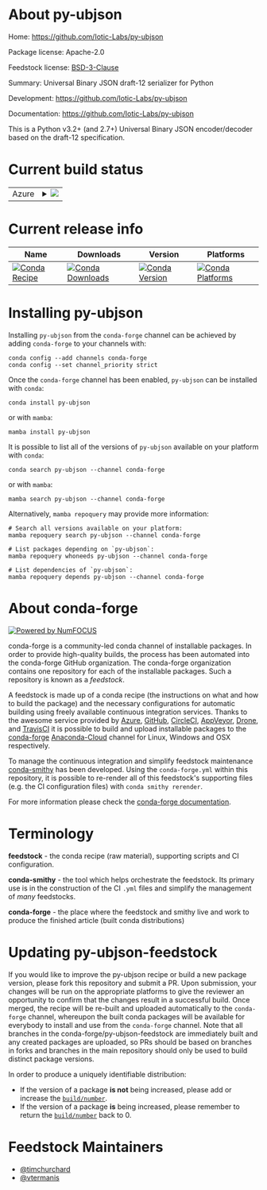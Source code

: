 About py-ubjson
===============

Home: https://github.com/Iotic-Labs/py-ubjson

Package license: Apache-2.0

Feedstock license: [BSD-3-Clause](https://github.com/conda-forge/py-ubjson-feedstock/blob/main/LICENSE.txt)

Summary: Universal Binary JSON draft-12 serializer for Python

Development: https://github.com/Iotic-Labs/py-ubjson

Documentation: https://github.com/Iotic-Labs/py-ubjson

This is a Python v3.2+ (and 2.7+) Universal Binary JSON encoder/decoder
based on the draft-12 specification.


Current build status
====================


<table>
    
  <tr>
    <td>Azure</td>
    <td>
      <details>
        <summary>
          <a href="https://dev.azure.com/conda-forge/feedstock-builds/_build/latest?definitionId=835&branchName=main">
            <img src="https://dev.azure.com/conda-forge/feedstock-builds/_apis/build/status/py-ubjson-feedstock?branchName=main">
          </a>
        </summary>
        <table>
          <thead><tr><th>Variant</th><th>Status</th></tr></thead>
          <tbody><tr>
              <td>linux_64_python3.10.____cpython</td>
              <td>
                <a href="https://dev.azure.com/conda-forge/feedstock-builds/_build/latest?definitionId=835&branchName=main">
                  <img src="https://dev.azure.com/conda-forge/feedstock-builds/_apis/build/status/py-ubjson-feedstock?branchName=main&jobName=linux&configuration=linux_64_python3.10.____cpython" alt="variant">
                </a>
              </td>
            </tr><tr>
              <td>linux_64_python3.11.____cpython</td>
              <td>
                <a href="https://dev.azure.com/conda-forge/feedstock-builds/_build/latest?definitionId=835&branchName=main">
                  <img src="https://dev.azure.com/conda-forge/feedstock-builds/_apis/build/status/py-ubjson-feedstock?branchName=main&jobName=linux&configuration=linux_64_python3.11.____cpython" alt="variant">
                </a>
              </td>
            </tr><tr>
              <td>linux_64_python3.8.____73_pypy</td>
              <td>
                <a href="https://dev.azure.com/conda-forge/feedstock-builds/_build/latest?definitionId=835&branchName=main">
                  <img src="https://dev.azure.com/conda-forge/feedstock-builds/_apis/build/status/py-ubjson-feedstock?branchName=main&jobName=linux&configuration=linux_64_python3.8.____73_pypy" alt="variant">
                </a>
              </td>
            </tr><tr>
              <td>linux_64_python3.8.____cpython</td>
              <td>
                <a href="https://dev.azure.com/conda-forge/feedstock-builds/_build/latest?definitionId=835&branchName=main">
                  <img src="https://dev.azure.com/conda-forge/feedstock-builds/_apis/build/status/py-ubjson-feedstock?branchName=main&jobName=linux&configuration=linux_64_python3.8.____cpython" alt="variant">
                </a>
              </td>
            </tr><tr>
              <td>linux_64_python3.9.____73_pypy</td>
              <td>
                <a href="https://dev.azure.com/conda-forge/feedstock-builds/_build/latest?definitionId=835&branchName=main">
                  <img src="https://dev.azure.com/conda-forge/feedstock-builds/_apis/build/status/py-ubjson-feedstock?branchName=main&jobName=linux&configuration=linux_64_python3.9.____73_pypy" alt="variant">
                </a>
              </td>
            </tr><tr>
              <td>linux_64_python3.9.____cpython</td>
              <td>
                <a href="https://dev.azure.com/conda-forge/feedstock-builds/_build/latest?definitionId=835&branchName=main">
                  <img src="https://dev.azure.com/conda-forge/feedstock-builds/_apis/build/status/py-ubjson-feedstock?branchName=main&jobName=linux&configuration=linux_64_python3.9.____cpython" alt="variant">
                </a>
              </td>
            </tr><tr>
              <td>osx_64_python3.10.____cpython</td>
              <td>
                <a href="https://dev.azure.com/conda-forge/feedstock-builds/_build/latest?definitionId=835&branchName=main">
                  <img src="https://dev.azure.com/conda-forge/feedstock-builds/_apis/build/status/py-ubjson-feedstock?branchName=main&jobName=osx&configuration=osx_64_python3.10.____cpython" alt="variant">
                </a>
              </td>
            </tr><tr>
              <td>osx_64_python3.11.____cpython</td>
              <td>
                <a href="https://dev.azure.com/conda-forge/feedstock-builds/_build/latest?definitionId=835&branchName=main">
                  <img src="https://dev.azure.com/conda-forge/feedstock-builds/_apis/build/status/py-ubjson-feedstock?branchName=main&jobName=osx&configuration=osx_64_python3.11.____cpython" alt="variant">
                </a>
              </td>
            </tr><tr>
              <td>osx_64_python3.8.____73_pypy</td>
              <td>
                <a href="https://dev.azure.com/conda-forge/feedstock-builds/_build/latest?definitionId=835&branchName=main">
                  <img src="https://dev.azure.com/conda-forge/feedstock-builds/_apis/build/status/py-ubjson-feedstock?branchName=main&jobName=osx&configuration=osx_64_python3.8.____73_pypy" alt="variant">
                </a>
              </td>
            </tr><tr>
              <td>osx_64_python3.8.____cpython</td>
              <td>
                <a href="https://dev.azure.com/conda-forge/feedstock-builds/_build/latest?definitionId=835&branchName=main">
                  <img src="https://dev.azure.com/conda-forge/feedstock-builds/_apis/build/status/py-ubjson-feedstock?branchName=main&jobName=osx&configuration=osx_64_python3.8.____cpython" alt="variant">
                </a>
              </td>
            </tr><tr>
              <td>osx_64_python3.9.____73_pypy</td>
              <td>
                <a href="https://dev.azure.com/conda-forge/feedstock-builds/_build/latest?definitionId=835&branchName=main">
                  <img src="https://dev.azure.com/conda-forge/feedstock-builds/_apis/build/status/py-ubjson-feedstock?branchName=main&jobName=osx&configuration=osx_64_python3.9.____73_pypy" alt="variant">
                </a>
              </td>
            </tr><tr>
              <td>osx_64_python3.9.____cpython</td>
              <td>
                <a href="https://dev.azure.com/conda-forge/feedstock-builds/_build/latest?definitionId=835&branchName=main">
                  <img src="https://dev.azure.com/conda-forge/feedstock-builds/_apis/build/status/py-ubjson-feedstock?branchName=main&jobName=osx&configuration=osx_64_python3.9.____cpython" alt="variant">
                </a>
              </td>
            </tr><tr>
              <td>win_64_python3.10.____cpython</td>
              <td>
                <a href="https://dev.azure.com/conda-forge/feedstock-builds/_build/latest?definitionId=835&branchName=main">
                  <img src="https://dev.azure.com/conda-forge/feedstock-builds/_apis/build/status/py-ubjson-feedstock?branchName=main&jobName=win&configuration=win_64_python3.10.____cpython" alt="variant">
                </a>
              </td>
            </tr><tr>
              <td>win_64_python3.11.____cpython</td>
              <td>
                <a href="https://dev.azure.com/conda-forge/feedstock-builds/_build/latest?definitionId=835&branchName=main">
                  <img src="https://dev.azure.com/conda-forge/feedstock-builds/_apis/build/status/py-ubjson-feedstock?branchName=main&jobName=win&configuration=win_64_python3.11.____cpython" alt="variant">
                </a>
              </td>
            </tr><tr>
              <td>win_64_python3.8.____73_pypy</td>
              <td>
                <a href="https://dev.azure.com/conda-forge/feedstock-builds/_build/latest?definitionId=835&branchName=main">
                  <img src="https://dev.azure.com/conda-forge/feedstock-builds/_apis/build/status/py-ubjson-feedstock?branchName=main&jobName=win&configuration=win_64_python3.8.____73_pypy" alt="variant">
                </a>
              </td>
            </tr><tr>
              <td>win_64_python3.8.____cpython</td>
              <td>
                <a href="https://dev.azure.com/conda-forge/feedstock-builds/_build/latest?definitionId=835&branchName=main">
                  <img src="https://dev.azure.com/conda-forge/feedstock-builds/_apis/build/status/py-ubjson-feedstock?branchName=main&jobName=win&configuration=win_64_python3.8.____cpython" alt="variant">
                </a>
              </td>
            </tr><tr>
              <td>win_64_python3.9.____73_pypy</td>
              <td>
                <a href="https://dev.azure.com/conda-forge/feedstock-builds/_build/latest?definitionId=835&branchName=main">
                  <img src="https://dev.azure.com/conda-forge/feedstock-builds/_apis/build/status/py-ubjson-feedstock?branchName=main&jobName=win&configuration=win_64_python3.9.____73_pypy" alt="variant">
                </a>
              </td>
            </tr><tr>
              <td>win_64_python3.9.____cpython</td>
              <td>
                <a href="https://dev.azure.com/conda-forge/feedstock-builds/_build/latest?definitionId=835&branchName=main">
                  <img src="https://dev.azure.com/conda-forge/feedstock-builds/_apis/build/status/py-ubjson-feedstock?branchName=main&jobName=win&configuration=win_64_python3.9.____cpython" alt="variant">
                </a>
              </td>
            </tr>
          </tbody>
        </table>
      </details>
    </td>
  </tr>
</table>

Current release info
====================

| Name | Downloads | Version | Platforms |
| --- | --- | --- | --- |
| [![Conda Recipe](https://img.shields.io/badge/recipe-py--ubjson-green.svg)](https://anaconda.org/conda-forge/py-ubjson) | [![Conda Downloads](https://img.shields.io/conda/dn/conda-forge/py-ubjson.svg)](https://anaconda.org/conda-forge/py-ubjson) | [![Conda Version](https://img.shields.io/conda/vn/conda-forge/py-ubjson.svg)](https://anaconda.org/conda-forge/py-ubjson) | [![Conda Platforms](https://img.shields.io/conda/pn/conda-forge/py-ubjson.svg)](https://anaconda.org/conda-forge/py-ubjson) |

Installing py-ubjson
====================

Installing `py-ubjson` from the `conda-forge` channel can be achieved by adding `conda-forge` to your channels with:

```
conda config --add channels conda-forge
conda config --set channel_priority strict
```

Once the `conda-forge` channel has been enabled, `py-ubjson` can be installed with `conda`:

```
conda install py-ubjson
```

or with `mamba`:

```
mamba install py-ubjson
```

It is possible to list all of the versions of `py-ubjson` available on your platform with `conda`:

```
conda search py-ubjson --channel conda-forge
```

or with `mamba`:

```
mamba search py-ubjson --channel conda-forge
```

Alternatively, `mamba repoquery` may provide more information:

```
# Search all versions available on your platform:
mamba repoquery search py-ubjson --channel conda-forge

# List packages depending on `py-ubjson`:
mamba repoquery whoneeds py-ubjson --channel conda-forge

# List dependencies of `py-ubjson`:
mamba repoquery depends py-ubjson --channel conda-forge
```


About conda-forge
=================

[![Powered by
NumFOCUS](https://img.shields.io/badge/powered%20by-NumFOCUS-orange.svg?style=flat&colorA=E1523D&colorB=007D8A)](https://numfocus.org)

conda-forge is a community-led conda channel of installable packages.
In order to provide high-quality builds, the process has been automated into the
conda-forge GitHub organization. The conda-forge organization contains one repository
for each of the installable packages. Such a repository is known as a *feedstock*.

A feedstock is made up of a conda recipe (the instructions on what and how to build
the package) and the necessary configurations for automatic building using freely
available continuous integration services. Thanks to the awesome service provided by
[Azure](https://azure.microsoft.com/en-us/services/devops/), [GitHub](https://github.com/),
[CircleCI](https://circleci.com/), [AppVeyor](https://www.appveyor.com/),
[Drone](https://cloud.drone.io/welcome), and [TravisCI](https://travis-ci.com/)
it is possible to build and upload installable packages to the
[conda-forge](https://anaconda.org/conda-forge) [Anaconda-Cloud](https://anaconda.org/)
channel for Linux, Windows and OSX respectively.

To manage the continuous integration and simplify feedstock maintenance
[conda-smithy](https://github.com/conda-forge/conda-smithy) has been developed.
Using the ``conda-forge.yml`` within this repository, it is possible to re-render all of
this feedstock's supporting files (e.g. the CI configuration files) with ``conda smithy rerender``.

For more information please check the [conda-forge documentation](https://conda-forge.org/docs/).

Terminology
===========

**feedstock** - the conda recipe (raw material), supporting scripts and CI configuration.

**conda-smithy** - the tool which helps orchestrate the feedstock.
                   Its primary use is in the construction of the CI ``.yml`` files
                   and simplify the management of *many* feedstocks.

**conda-forge** - the place where the feedstock and smithy live and work to
                  produce the finished article (built conda distributions)


Updating py-ubjson-feedstock
============================

If you would like to improve the py-ubjson recipe or build a new
package version, please fork this repository and submit a PR. Upon submission,
your changes will be run on the appropriate platforms to give the reviewer an
opportunity to confirm that the changes result in a successful build. Once
merged, the recipe will be re-built and uploaded automatically to the
`conda-forge` channel, whereupon the built conda packages will be available for
everybody to install and use from the `conda-forge` channel.
Note that all branches in the conda-forge/py-ubjson-feedstock are
immediately built and any created packages are uploaded, so PRs should be based
on branches in forks and branches in the main repository should only be used to
build distinct package versions.

In order to produce a uniquely identifiable distribution:
 * If the version of a package **is not** being increased, please add or increase
   the [``build/number``](https://docs.conda.io/projects/conda-build/en/latest/resources/define-metadata.html#build-number-and-string).
 * If the version of a package **is** being increased, please remember to return
   the [``build/number``](https://docs.conda.io/projects/conda-build/en/latest/resources/define-metadata.html#build-number-and-string)
   back to 0.

Feedstock Maintainers
=====================

* [@timchurchard](https://github.com/timchurchard/)
* [@vtermanis](https://github.com/vtermanis/)

